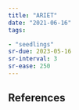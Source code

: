 ```yaml
---
title: "ARIET"
date: "2021-06-16"
tags:

- "seedlings"
sr-due: 2023-05-16
sr-interval: 3
sr-ease: 250
---
```




## References


